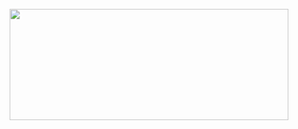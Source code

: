 <p align="center">
  <img src="https://user-images.githubusercontent.com/130901435/232335073-1669553d-54f1-4fc1-a510-40fdb574248e.png" width="500" height="200"/>
</p>
